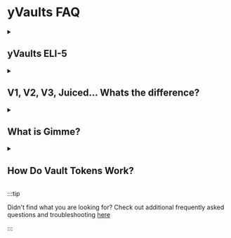 # yVaults FAQ

<details className="customFaqDetails">

  <summary>

## yVaults ELI-5
  
  </summary>

Yearn Vaults are contracts on the Ethereum blockchain—and the layer2 networks that sit atop it. They allow you to deposit cryptocurrency tokens you own and earn interest on them. When you deposit, your tokens are combined with other depositors' tokens and directed toward interest earning opportunities. How and which opportunities are chosen depends on the *Strategies* used by the vault. You receive a receipt token (aka a Vault Token) that can be used to retrieve your original deposit plus any interest earned.
</details>

<details className="customFaqDetails">

  <summary>

## V1, V2, V3, Juiced... Whats the difference?

  </summary>

So many options! But don't worry, it isn't so complicated.

- V3 are the newest vaults. They are probably your best bet unless you can't find what you are looking for.
- V2 are older vaults, but are still used for Curve and Curve-based pools like Velodrome and Aerodrome.
- V1 vaults are the OG and not supported so you shouldn't even see them anywhere. If you do, or if you need to access funds deposited during defi summer, hop in the discord and let us know. Someone there can help you out. Discord link is above under "Community".
- Juiced Vaults are vaults built to use Ajna, which is a new lending and borrowing protocol. They have their own [front-end](https://juiced.yearn.fi/) and [docs](https://docs.juiced.app/) so check those out. One thing to be aware of is that since Ajna is a lending platform, you may not be able to withdraw funds immediately if there is high borrowing demand.

</details>

<details className="customFaqDetails">

  <summary>

## What is Gimme?

  </summary>

[Gimme](https://gimme.mom/) is a new, easy-to-use front-end focused on making Yearn super simple. It currently supports yVaults on Polygon and Base and will roll out other L2s soon. You can easily zap right into Yearn's single asset V3 vaults and start earning fast!

</details>

<details className="customFaqDetails">

  <summary>

## How Do Vault Tokens Work?

  </summary>

[yVault Tokens](https://docs.yearn.fi/resources/defi-glossary#ytoken) are like a deposit receipt. They represent a user's share of the yVault that they are participating in.

**For example**, if you deposit YFI in a yVault you will receive yvYFI in return. yvYFI would be the yVault Token.

If your yVault generates profit, the share price of your yVault tokens will increase. This happens because more underlying tokens are in the yVault to redeem upon withdrawal.

![image](https://i.imgur.com/3zkSnoE.png)
![image](https://i.imgur.com/yrGEVCr.png)

Once a user's assets are withdrawn from the yVault, their yVault Token will be burned. yVault Tokens are [ERC-20](https://ethereum.org/en/developers/docs/standards/tokens/erc-20/), meaning they can be transferred and traded as any other common Ethereum token.

The vault tokens have evolved between v1, v2, and v3, here are a couple of main differences:

### V1 yVault Tokens

- Each vault contract can use only 1 yield strategy contract.
- Vault tokens are prefixed with a leading `y`, so a v1 vault for USDC gives the user yUSDC.

### V2 yVault Tokens

- Each vault contract can use up to 20 yield strategy contracts.
- Vault tokens are prefixed with `yv`, so a v2 vault for USDC gives the user yvUSDC.

### V3 yVault Tokens

- All V3 vaults are [ERC-4626](https://ethereum.org/en/developers/docs/standards/tokens/erc-4626/) compliant.
- Vaults can be either [multi-strategy](https://docs.yearn.fi/developers/v3/overview#definitions) or [single-strategy (Tokenized Strategy)](https://docs.yearn.fi/developers/v3/overview#definitions).
- Multi-strategy vaults tokens are prefixed with `yv` and appended with a ["category"](https://docs.yearn.fi/developers/v3/integrating_v3#category), so a v3 vault for USDC with a category type of `1` gives the user `yvUSDC-1`.
- Single strategy vaults are prefixed with `ys`, so a v3 single strategy vault gives the user `ysUSDC`.

</details>

:::tip

Didn't find what you are looking for? Check out additional frequently asked questions and troubleshooting [here](/getting-started/guides/user-faq)

:::

